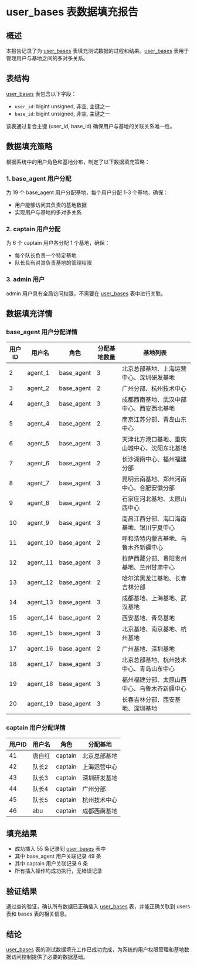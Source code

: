 # user_bases 表数据填充报告

## 概述
本报告记录了为 [user_bases](file:///c%3A/Users/Administrator/CodeBuddy/Projects/summary/backend/models/user.go#L37-L37) 表填充测试数据的过程和结果。[user_bases](file:///c%3A/Users/Administrator/CodeBuddy/Projects/summary/backend/models/user.go#L37-L37) 表用于管理用户与基地之间的多对多关系。

## 表结构
[user_bases](file:///c%3A/Users/Administrator/CodeBuddy/Projects/summary/backend/models/user.go#L37-L37) 表包含以下字段：
- `user_id`: bigint unsigned, 非空, 主键之一
- `base_id`: bigint unsigned, 非空, 主键之一

该表通过复合主键 (user_id, base_id) 确保用户与基地的关联关系唯一性。

## 数据填充策略
根据系统中的用户角色和基地分布，制定了以下数据填充策略：

### 1. base_agent 用户分配
为 19 个 base_agent 用户分配基地，每个用户分配 1-3 个基地，确保：
- 用户能够访问其负责的基地数据
- 实现用户与基地的多对多关系

### 2. captain 用户分配
为 6 个 captain 用户各分配 1 个基地，确保：
- 每个队长负责一个特定基地
- 队长具有对其负责基地的管理权限

### 3. admin 用户
admin 用户具有全局访问权限，不需要在 [user_bases](file:///c%3A/Users/Administrator/CodeBuddy/Projects/summary/backend/models/user.go#L37-L37) 表中进行关联。

## 数据填充详情

### base_agent 用户分配详情
| 用户ID | 用户名    | 角色        | 分配基地数量 | 基地列表 |
|--------|-----------|-------------|--------------|----------|
| 2      | agent_1   | base_agent  | 3            | 北京总部基地、上海运营中心、深圳研发基地 |
| 3      | agent_2   | base_agent  | 2            | 广州分部、杭州技术中心 |
| 4      | agent_3   | base_agent  | 3            | 成都西南基地、武汉中部中心、西安西北基地 |
| 5      | agent_4   | base_agent  | 2            | 南京江苏分部、青岛山东中心 |
| 6      | agent_5   | base_agent  | 3            | 天津北方港口基地、重庆山城中心、沈阳东北基地 |
| 7      | agent_6   | base_agent  | 2            | 长沙湖南中心、福州福建分部 |
| 8      | agent_7   | base_agent  | 3            | 昆明云南基地、郑州河南中心、合肥安徽分部 |
| 9      | agent_8   | base_agent  | 2            | 石家庄河北基地、太原山西中心 |
| 10     | agent_9   | base_agent  | 3            | 南昌江西分部、海口海南基地、银川宁夏中心 |
| 11     | agent_10  | base_agent  | 2            | 呼和浩特内蒙古基地、乌鲁木齐新疆中心 |
| 12     | agent_11  | base_agent  | 3            | 拉萨西藏分部、贵阳贵州基地、兰州甘肃中心 |
| 13     | agent_12  | base_agent  | 2            | 哈尔滨黑龙江基地、长春吉林分部 |
| 14     | agent_13  | base_agent  | 3            | 成都基地、上海基地、武汉基地 |
| 15     | agent_14  | base_agent  | 2            | 西安基地、青岛基地 |
| 16     | agent_15  | base_agent  | 3            | 北京基地、南京基地、杭州基地 |
| 17     | agent_16  | base_agent  | 2            | 广州基地、深圳基地 |
| 18     | agent_17  | base_agent  | 3            | 北京总部基地、杭州技术中心、青岛山东中心 |
| 19     | agent_18  | base_agent  | 3            | 福州福建分部、太原山西中心、乌鲁木齐新疆中心 |
| 20     | agent_19  | base_agent  | 3            | 长春吉林分部、西安基地、深圳基地 |

### captain 用户分配详情
| 用户ID | 用户名  | 角色    | 分配基地 |
|--------|---------|---------|----------|
| 41     | 唐自红  | captain | 北京总部基地 |
| 42     | 队长2   | captain | 上海运营中心 |
| 43     | 队长3   | captain | 深圳研发基地 |
| 44     | 队长4   | captain | 广州分部 |
| 45     | 队长5   | captain | 杭州技术中心 |
| 46     | abu     | captain | 成都西南基地 |

## 填充结果
- 成功插入 55 条记录到 [user_bases](file:///c%3A/Users/Administrator/CodeBuddy/Projects/summary/backend/models/user.go#L37-L37) 表中
- 其中 base_agent 用户关联记录 49 条
- 其中 captain 用户关联记录 6 条
- 所有插入操作均成功执行，无错误记录

## 验证结果
通过查询验证，确认所有数据已正确插入 [user_bases](file:///c%3A/Users/Administrator/CodeBuddy/Projects/summary/backend/models/user.go#L37-L37) 表，并能正确关联到 users 表和 bases 表的相关信息。

## 结论
[user_bases](file:///c%3A/Users/Administrator/CodeBuddy/Projects/summary/backend/models/user.go#L37-L37) 表的测试数据填充工作已成功完成，为系统的用户权限管理和基地数据访问控制提供了必要的数据基础。